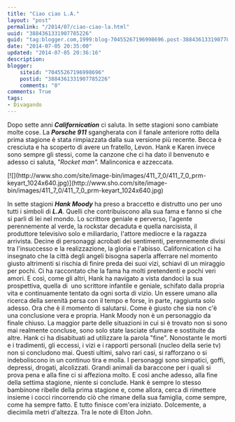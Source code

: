 ```yaml
---
title: "Ciao ciao L.A."
layout: "post"
permalink: "/2014/07/ciao-ciao-la.html"
uuid: "3884361331907785226"
guid: "tag:blogger.com,1999:blog-70455267196998696.post-3884361331907785226"
date: "2014-07-05 20:35:00"
updated: "2014-07-05 20:36:16"
description: 
blogger:
    siteid: "70455267196998696"
    postid: "3884361331907785226"
    comments: "0"
comments: True
tags:
- Divagando
---
```

Dopo sette anni ***Californication*** ci saluta. In sette stagioni sono
cambiate molte cose. La ***Porsche 911*** sgangherata con il fanale
anteriore rotto della prima stagione è stata rimpiazzata dalla sua
versione più recente. Becca è cresciuta e ha scoperto di avere un
fratello, Levon. Hank e Karen invece sono sempre gli stessi, come la
canzone che ci ha dato il benvenuto e adesso ci saluta, *"Rocket man".*
Malinconica e azzeccata.

<div markdown="1" class="img-wrapper">
[![](http://www.sho.com/site/image-bin/images/411_7_0/411_7_0_prm-keyart_1024x640.jpg)](http://www.sho.com/site/image-bin/images/411_7_0/411_7_0_prm-keyart_1024x640.jpg)
</div>
  
In sette stagioni ***Hank Moody*** ha preso a braccetto e distrutto uno
per uno tutti i simboli di ***L.A***. Quelli che contribuiscono alla sua
fama e fanno si che si parli di lei nel mondo. Lo scrittore geniale e
perverso, l'agente perennemente al verde, la rockstar decaduta e quella
narcisista, il produttore televisivo solo e miliardario, l'attore
mediocre e la ragazza arrivista. Decine di personaggi acrobati dei
sentimenti, perennemente divisi tra l'insuccesso e la realizzazione, la
gloria e l'abisso.
Californication ci ha insegnato che la città degli angeli bisogna
saperla afferrare nel momento giusto altrimenti si rischia di finire
preda dei suoi vizi, schiavi di un miraggio per pochi. Ci ha raccontato
che la fama ha molti pretendenti e pochi veri amori.
E così, come gli altri, Hank ha navigato a vista dandoci la sua
prospettiva, quella di  uno scrittore infantile e geniale, schifato
dalla propria vita e continuamente tentato da ogni sorta di vizio. Un
essere umano alla ricerca della serenità persa con il tempo e forse, in
parte, raggiunta solo adesso. Ora che è il momento di salutarsi.
Come è giusto che sia non c'è una conclusione vera e propria. Hank Moody
non è un personaggio da finale chiuso. La maggior parte delle situazioni
in cui si è trovato non si sono mai realmente concluse, sono solo state
lasciate sfumare e sostituite da altre. Hank ci ha disabituati ad
utilizzare la parola "fine". Nonostante le morti e i tradimenti, gli
eccessi, i vizi e i rapporti personali (nucleo della serie tv) non si
concludono mai. Questi ultimi, salvo rari casi, si rafforzano o si
indeboliscono in un continuo tira e molla. I personaggi sono simpatici,
goffi, depressi, drogati, alcolizzati. Grandi animali da baraccone per i
quali si prova pena e alla fine ci si affeziona molto.
E così anche adesso, alla fine della settima stagione, niente si
conclude. Hank è sempre lo stesso bambinone ribelle della prima stagione
e, come allora, cerca di rimettere insieme i cocci rincorrendo ciò che
rimane della sua famiglia, come sempre, come ha sempre fatto. E tutto
finisce com'era iniziato. Dolcemente, a diecimila metri d'altezza. Tra
le note di Elton John.
